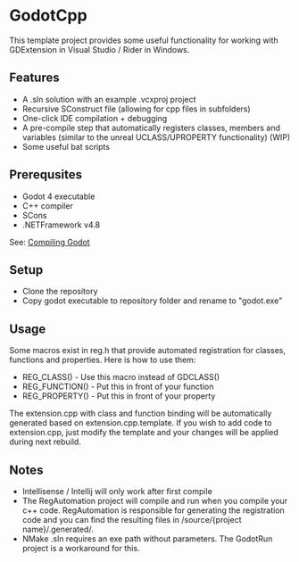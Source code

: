 # GodotCpp

This template project provides some useful functionality for working with GDExtension in Visual Studio / Rider in Windows. 

## Features
 * A .sln solution with an example .vcxproj project
 * Recursive SConstruct file (allowing for cpp files in subfolders)
 * One-click IDE compilation + debugging
 * A pre-compile step that automatically registers classes, members and variables (similar to the unreal UCLASS/UPROPERTY functionality) (WIP)
 * Some useful bat scripts 

## Prerequsites
 * Godot 4 executable
 * C++ compiler
 * SCons
 * .NETFramework v4.8

See: [Compiling Godot](https://docs.godotengine.org/en/stable/contributing/development/compiling/compiling_for_windows.html#requirements)

## Setup 
 * Clone the repository
 * Copy godot executable to repository folder and rename to "godot.exe"

## Usage
Some macros exist in reg.h that provide automated registration for classes, functions and properties. 
Here is how to use them:
 * REG_CLASS() - Use this macro instead of GDCLASS()
 * REG_FUNCTION() - Put this in front of your function
 * REG_PROPERTY() - Put this in front of your property

The extension.cpp with class and function binding will be automatically generated based on extension.cpp.template. If you wish to add code to extension.cpp, just modify the template and your changes will be applied during next rebuild.  

## Notes
 * Intellisense / Intellij will only work after first compile
 * The RegAutomation project will compile and run when you compile your c++ code. RegAutomation is responsible for generating the registration code and you can find the resulting files in /source/{project name}/.generated/. 
 * NMake .sln requires an exe path without parameters. The GodotRun project is a workaround for this. 
